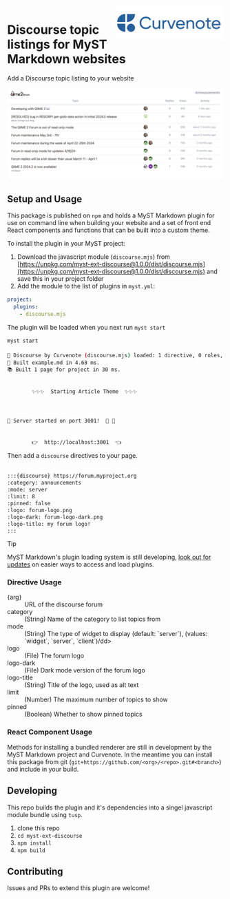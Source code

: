 <img align="right" src="logo.png" height=80>

# Discourse topic listings for MyST Markdown websites

Add a Discourse topic listing to your website

![](./example-qiime2.png)

## Setup and Usage

This package is published on `npm` and holds a MyST Markdown plugin for use on command line when building your website and a set of front end React components and functions that can be built into a custom theme.

To install the plugin in your MyST project:

1. Download the javascript module (`discourse.mjs`) from [https://unpkg.com/myst-ext-discourse@1.0.0/dist/discourse.mjs](https://unpkg.com/myst-ext-discourse@1.0.0/dist/discourse.mjs) and save this in your project folder
1. Add the module to the list of plugins in `myst.yml`:

```yaml
project:
  plugins:
    - discourse.mjs
```

The plugin will be loaded when you next run `myst start`

```sh
myst start

🔌 Discourse by Curvenote (discourse.mjs) loaded: 1 directive, 0 roles, 0 transforms
📖 Built example.md in 4.68 ms.
📚 Built 1 page for project in 30 ms.


        ✨✨✨  Starting Article Theme  ✨✨✨



🔌 Server started on port 3001!  🥳 🎉


        👉  http://localhost:3001  👈

```

Then add a `discourse` directives to your page.

```

:::{discourse} https://forum.myproject.org
:category: announcements
:mode: server
:limit: 8
:pinned: false
:logo: forum-logo.png
:logo-dark: forum-logo-dark.png
:logo-title: my forum logo!
:::
```

> [!TIP]
> MyST Markdown's plugin loading system is still developing, [look out for updates](https://mystmd.org/guide/plugins) on easier ways to access and load plugins.

### Directive Usage

<dl>
<dt>{arg}</dt>
<dd>URL of the discourse forum</dd>
<dt>category</dt>
<dd>(String) Name of the category to list topics from</dd>
<dt>mode</dt>
<dd>(String) The type of widget to display (default: `server`), (values: `widget`, `server`, `client`)/dd>
<dt>logo</dt>
<dd>(File) The forum logo</dd>
<dt>logo-dark</dt>
<dd>(File) Dark mode version of the forum logo</dd>
<dt>logo-title</dt>
<dd>(String) Title of the logo, used as alt text</dd>
<dt>limit</dt>
<dd>(Number) The maximum number of topics to show</dd>
<dt>pinned</dt>
<dd>(Boolean) Whether to show pinned topics</dd>
</dl>

### React Component Usage

Methods for installing a bundled renderer are still in development by the MyST Markdown project and Curvenote. In the meantime you can install this package from git (`git+https://github.com/<org>/<repo>.git#<branch>`) and include in your build.

## Developing

This repo builds the plugin and it's dependencies into a singel javascript module bundle using `tusp`.

1. clone this repo
1. `cd myst-ext-discourse`
1. `npm install`
1. `npm build`

## Contributing

Issues and PRs to extend this plugin are welcome!
